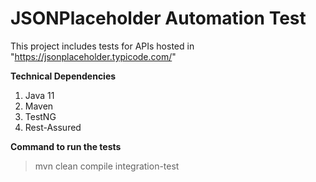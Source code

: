 # JSONPlaceholder Automation Test

This project includes tests for APIs hosted in "https://jsonplaceholder.typicode.com/"

**Technical Dependencies**
1. Java 11
2. Maven
3. TestNG
4. Rest-Assured

**Command to run the tests**
> mvn clean compile integration-test
